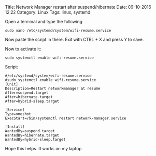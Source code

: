 Title: Network Manager restart after suspend/hibernate
Date: 09-10-2016 12:22
Category: Linux
Tags: linux, systemd	

Open a terminal and type the following:

```
sudo nano /etc/systemd/system/wifi-resume.service 
```

Now paste the script in there. Exit with CTRL + X and press Y to save. 

Now to activate it: 

```
sudo systemctl enable wifi-resume.service
```

Script:

```
#/etc/systemd/system/wifi-resume.service
#sudo systemctl enable wifi-resume.service
[Unit]
Description=Restart networkmanager at resume
After=suspend.target
After=hibernate.target
After=hybrid-sleep.target

[Service]
Type=oneshot
ExecStart=/bin/systemctl restart network-manager.service

[Install]
WantedBy=suspend.target
WantedBy=hibernate.target
WantedBy=hybrid-sleep.target
```

Hope this helps. It works on my laptop.

